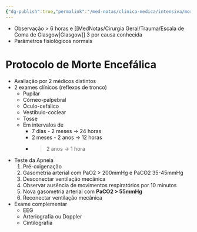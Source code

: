 ```yaml
---
{"dg-publish":true,"permalink":"/med-notas/clinica-medica/intensiva/morte-encefalica/"}
---
```


- Observação > 6 horas e [[MedNotas/Cirurgia Geral/Trauma/Escala de Coma de Glasgow\|Glasgow]] 3 por causa conhecida
- Parâmetros fisiológicos normais

# Protocolo de Morte Encefálica
- Avaliação por 2 médicos distintos
- 2 exames clínicos (reflexos de tronco)
	- Pupilar
	- Córneo-palpebral
	- Óculo-cefálico
	- Vestíbulo-coclear
	- Tosse
	- Em intervalos de 
		- 7 dias - 2 meses -> 24 horas
		- 2 meses - 2 anos -> 12 horas
		- > 2 anos -> 1 hora
- Teste da Apneia
	1. Pré-oxigenação
	2. Gasometria arterial com PaO2 > 200mmHg e PaCO2 35-45mmHg
	3. Desconectar ventilação mecânica
	4. Observar ausência de movimentos respiratórios por 10 minutos
	5. Nova gasometria arterial com **PaCO2 > 55mmHg**
	6. Reconectar ventilação mecânica
- Exame complementar
	- EEG
	- Arteriografia ou Doppler
	- Cintilografia